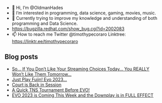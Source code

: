 - 👋 Hi, I’m @OldmanHades
- 👀 I’m interested in programming, data science, gaming, movies, music.
- 🌱 Currently trying to improve my knowledge and understanding of both programming and Data Science.
- https://bugzilla.redhat.com/show_bug.cgi?id=2002083
- 📫 How to reach me Twitter @timothypecoraro
Linktree: https://linktr.ee/timothypecoraro

## Blog posts
<!-- BLOG-POST-LIST:START -->
- [So… If You Don’t Like Your Streaming Choices Today… You REALLY Won’t Like Them Tomorrow…](https://medium.com/@timothypecoraro/so-if-you-dont-like-your-streaming-choices-today-you-really-won-t-like-them-tomorrow-9310c3c0862f?source=rss-5097f5c9b801------2)
- [Just Play Fujin! Evo 2023…](https://medium.com/@timothypecoraro/just-play-fujin-evo-2023-d96375c1a208?source=rss-5097f5c9b801------2)
- [Court is Back in Session](https://medium.com/@timothypecoraro/court-is-back-in-session-9820b43f0416?source=rss-5097f5c9b801------2)
- [A Quick TNS Tournament Before EVO!](https://medium.com/@timothypecoraro/a-quick-tns-tournament-before-evo-a8469e5fa7ed?source=rss-5097f5c9b801------2)
- [EVO 2023 is Coming This Week and the Downplay is in FULL EFFECT](https://medium.com/@timothypecoraro/evo-is-coming-this-week-and-the-downplay-is-in-full-effect-39f24c57dc5e?source=rss-5097f5c9b801------2)
<!-- BLOG-POST-LIST:END -->
